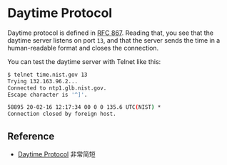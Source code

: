 # Daytime Protocol

Daytime protocol is defined in [RFC 867](https://tools.ietf.org/html/rfc867). Reading that, you see that the daytime server listens on port `13`, and that the server sends the time in a human-readable format and closes the connection.

You can test the daytime server with Telnet like this:

```bash
$ telnet time.nist.gov 13
Trying 132.163.96.2...
Connected to ntp1.glb.nist.gov.
Escape character is '^]'.

58895 20-02-16 12:17:34 00 0 0 135.6 UTC(NIST) * 
Connection closed by foreign host.
```



## Reference

- [Daytime Protocol](https://tools.ietf.org/html/rfc867) 非常简短


